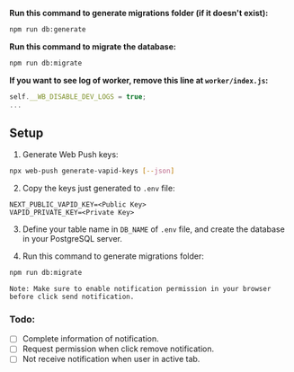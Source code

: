 **Run this command to generate migrations folder (if it doesn't exist):**
```bash
npm run db:generate
```

**Run this command to migrate the database:**
```bash
npm run db:migrate
```

**If you want to see log of worker, remove this line at `worker/index.js`:**
```javascript
self.__WB_DISABLE_DEV_LOGS = true;
...
```

## Setup
1. Generate Web Push keys:
```bash
npx web-push generate-vapid-keys [--json]
```
2. Copy the keys just generated to `.env` file:
```env
NEXT_PUBLIC_VAPID_KEY=<Public Key>
VAPID_PRIVATE_KEY=<Private Key>
```

3. Define your table name in `DB_NAME` of `.env` file, and create the database in your PostgreSQL server.

4. Run this command to generate migrations folder:
```bash
npm run db:migrate
```

``Note: Make sure to enable notification permission in your browser before click send notification.``

### Todo:
- [ ] Complete information of notification.
- [ ] Request permission when click remove notification.
- [ ] Not receive notification when user in active tab.
